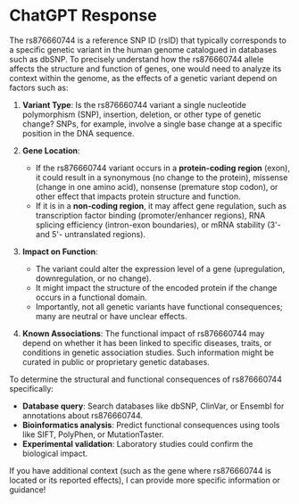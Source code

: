 # ChatGPT Response

The rs876660744 is a reference SNP ID (rsID) that typically corresponds to a specific genetic variant in the human genome catalogued in databases such as dbSNP. To precisely understand how the rs876660744 allele affects the structure and function of genes, one would need to analyze its context within the genome, as the effects of a genetic variant depend on factors such as:

1. **Variant Type**: Is the rs876660744 variant a single nucleotide polymorphism (SNP), insertion, deletion, or other type of genetic change? SNPs, for example, involve a single base change at a specific position in the DNA sequence.

2. **Gene Location**: 
   - If the rs876660744 variant occurs in a **protein-coding region** (exon), it could result in a synonymous (no change to the protein), missense (change in one amino acid), nonsense (premature stop codon), or other effect that impacts protein structure and function.
   - If it is in a **non-coding region**, it may affect gene regulation, such as transcription factor binding (promoter/enhancer regions), RNA splicing efficiency (intron-exon boundaries), or mRNA stability (3'- and 5'- untranslated regions).

3. **Impact on Function**:
   - The variant could alter the expression level of a gene (upregulation, downregulation, or no change).
   - It might impact the structure of the encoded protein if the change occurs in a functional domain.
   - Importantly, not all genetic variants have functional consequences; many are neutral or have unclear effects.

4. **Known Associations**: The functional impact of rs876660744 may depend on whether it has been linked to specific diseases, traits, or conditions in genetic association studies. Such information might be curated in public or proprietary genetic databases.

To determine the structural and functional consequences of rs876660744 specifically:
- **Database query**: Search databases like dbSNP, ClinVar, or Ensembl for annotations about rs876660744.
- **Bioinformatics analysis**: Predict functional consequences using tools like SIFT, PolyPhen, or MutationTaster.
- **Experimental validation**: Laboratory studies could confirm the biological impact.

If you have additional context (such as the gene where rs876660744 is located or its reported effects), I can provide more specific information or guidance!